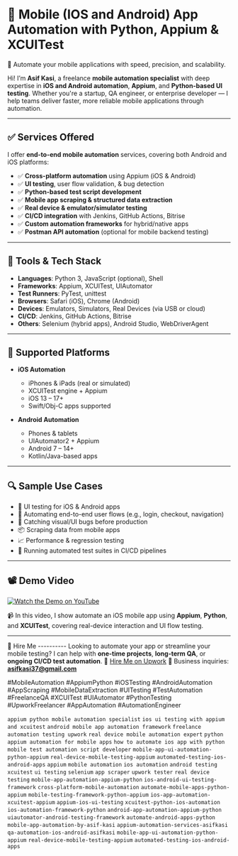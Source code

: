 # 🤖 Mobile (IOS and Android) App Automation with Python, Appium & XCUITest

🚀 Automate your mobile applications with speed, precision, and scalability.

Hi! I’m **Asif Kasi**, a freelance **mobile automation specialist** with deep expertise in **iOS and Android automation**, **Appium**, and **Python-based UI testing**. Whether you're a startup, QA engineer, or enterprise developer — I help teams deliver faster, more reliable mobile applications through automation.

---

## ✅ Services Offered

I offer **end-to-end mobile automation** services, covering both Android and iOS platforms:

- ✅ **Cross-platform automation** using Appium (iOS & Android)  
- ✅ **UI testing**, user flow validation, & bug detection  
- ✅ **Python-based test script development**  
- ✅ **Mobile app scraping & structured data extraction**  
- ✅ **Real device & emulator/simulator testing**  
- ✅ **CI/CD integration** with Jenkins, GitHub Actions, Bitrise  
- ✅ **Custom automation frameworks** for hybrid/native apps  
- ✅ **Postman API automation** (optional for mobile backend testing)

---

## 🧰 Tools & Tech Stack

- **Languages**: Python 3, JavaScript (optional), Shell  
- **Frameworks**: Appium, XCUITest, UIAutomator  
- **Test Runners**: PyTest, unittest  
- **Browsers**: Safari (iOS), Chrome (Android)  
- **Devices**: Emulators, Simulators, Real Devices (via USB or cloud)  
- **CI/CD**: Jenkins, GitHub Actions, Bitrise  
- **Others**: Selenium (hybrid apps), Android Studio, WebDriverAgent

---

## 📱 Supported Platforms

- **iOS Automation**  
  - iPhones & iPads (real or simulated)  
  - XCUITest engine + Appium  
  - iOS 13 – 17+  
  - Swift/Obj-C apps supported  

- **Android Automation**  
  - Phones & tablets  
  - UIAutomator2 + Appium  
  - Android 7 – 14+  
  - Kotlin/Java-based apps  

---

## 🔍 Sample Use Cases

- 🧪 UI testing for iOS & Android apps  
- 🧩 Automating end-to-end user flows (e.g., login, checkout, navigation)  
- 🐞 Catching visual/UI bugs before production  
- 📦 Scraping data from mobile apps  
- 📈 Performance & regression testing  
- 🧬 Running automated test suites in CI/CD pipelines  

---

## 📽 Demo Video

[![Watch the Demo on YouTube](https://img.youtube.com/vi/uSwQ1NsOwfQ/0.jpg)](https://www.youtube.com/watch?v=uSwQ1NsOwfQ)

📹 In this video, I show automate an iOS mobile app using **Appium**, **Python**, and **XCUITest**, covering real-device interaction and UI flow testing.

---

🔗 Hire Me ---------- Looking to automate your app or streamline your mobile testing? I can help with **one-time projects**, **long-term QA**, or **ongoing CI/CD test automation**. 
💼 [Hire Me on Upwork](https://www.upwork.com/freelancers/~0197b048247ad5f71a) 
📧 Business inquiries: **asifkasi37@gmail.com**


#MobileAutomation #AppiumPython #iOSTesting #AndroidAutomation #AppScraping #MobileDataExtraction #UITesting #TestAutomation #FreelanceQA #XCUITest #UIAutomator #PythonTesting #UpworkFreelancer #AppAutomation #AutomationEngineer

`appium python mobile automation specialist` `ios ui testing with appium and xcuitest` `android mobile app automation framework` `freelance automation testing upwork` `real device mobile automation expert` `python appium automation for mobile apps` `how to automate ios app with python` `mobile test automation script developer` `mobile-app-ui-automation-python-appium` `real-device-mobile-testing-appium` `automated-testing-ios-android-apps` `appium` `mobile automation` `ios automation` `android testing` `xcuitest` `ui testing` `selenium` `app scraper` `upwork tester` `real device testing` `mobile-app-automation-appium-python` `ios-android-ui-testing-framework` `cross-platform-mobile-automation` `automate-mobile-apps-python-appium` `mobile-testing-framework-python-appium` `ios-app-automation-xcuitest-appium` `appium-ios-ui-testing` `xcuitest-python-ios-automation` `ios-automation-framework-python` `android-app-automation-appium-python` `uiautomator-android-testing-framework` `automate-android-apps-python` `mobile-app-automation-by-asif-kasi` `appium-automation-services-asifkasi` `qa-automation-ios-android-asifkasi` `mobile-app-ui-automation-python-appium` `real-device-mobile-testing-appium` `automated-testing-ios-android-apps` 
